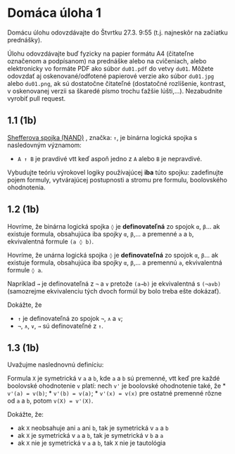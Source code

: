Domáca úloha 1
==============

Domácu úlohu odovzdávajte do Štvrtku 27.3. 9:55 (t.j. najneskôr
na začiatku prednášky).

Úlohu odovzdávajte buď fyzicky na papier formátu A4 (čitateľne označenom a
podpísanom) na prednáške alebo na cvičeniach, alebo elektronicky vo formáte PDF
ako súbor `du01.pdf` do vetvy `du01`.  Môžete odovzdať aj oskenované/odfotené
papierové verzie ako súbor `du01.jpg` alebo `du01.png`, ak sú dostatočne čitateľné
(dostatočné rozlíšenie, kontrast, v oskenovanej verzii sa škaredé písmo trochu
ťažšie lúšti,...). Nezabudnite vyrobiť pull request.

## 1.1 (1b)

[Shefferova spojka (NAND)](http://en.wikipedia.org/wiki/Sheffer_stroke)
, značka: `↑`, je binárna logická spojka s nasledovným významom:
* `A ↑ B` je pravdivé vtt keď aspoň jedno z `A`  alebo `B` je nepravdivé.

Vybudujte teóriu výrokovel logiky používajúcej **iba** túto spojku: zadefinujte pojem
formuly, vytvárajúcej postupnosti a stromu pre formulu, boolovského ohodnotenia.

## 1.2 (1b)

Hovríme, že binárna logická spojka <code>&loz;</code> je **definovateľná** zo spojok
<code>&alpha;</code>, <code>&beta;</code>... ak existuje formula, obsahujúca iba
spojky <code>&alpha;</code>, <code>&beta;</code>,... a premenné `a` a `b`, ekvivalentná
formule <code>(a &loz; b)</code>.

Hovríme, že unárna logická spojka <code>&loz;</code> je **definovateľná** zo spojok
<code>&alpha;</code>, <code>&beta;</code>... ak existuje formula, obsahujúca iba
spojky <code>&alpha;</code>, <code>&beta;</code>,... a premennú `a`, ekvivalentná
formule <code>&loz; a</code>.

Napríklad <code>&rarr;</code> je definovateľná z <code>&not;</code> a <code>&or;</code> pretože
<code>(a&rarr;b)</code> je  ekvivalentná s <code>(&not;a&or;b)</code> (samozrejme ekvivalenciu
tých dvoch formúl by bolo treba ešte dokázať).

Dokážte, že
  * `↑` je definovateľná zo spojok <code>&not;</code>, <code>&and;</code> a <code>&or;</code>;
  * <code>&not;</code>, <code>&and;</code>, <code>&or;</code>, <code>&rarr;</code> sú definovateľné
    z `↑`.

## 1.3 (1b)

Uvažujme naslednovnú definíciu:

Formula `X` je symetrická v `a` a `b`, kde `a` a `b` sú premenné,  vtt keď pre každé boolovské ohodnotenie `v` platí:
nech `v'` je boolovské ohodnotenie také, že
    * `v'(a) = v(b)`;
    * `v'(b) = v(a)`;
    * `v'(x) = v(x)` pre ostatné premenné rôzne od `a` a `b`,
potom `v(X) = v'(X)`.

Dokážte,  že:
* ak `X` neobsahuje ani `a` ani `b`, tak je symetrická v `a` a `b`
* ak `X` je symetrická v `a` a `b`, tak je symetrická v `b` a `a`
* ak `X` nie je symetrická v `a` a `b`, tak `X` nie je tautológia


